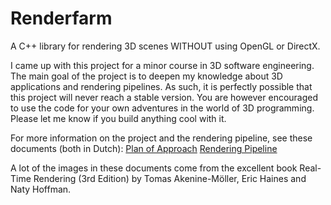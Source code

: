 Renderfarm
==========

A C++ library for rendering 3D scenes WITHOUT using OpenGL or DirectX.

I came up with this project for a minor course in 3D software engineering. The main goal of the project is to deepen my knowledge about 3D applications and rendering pipelines. As such, it is perfectly possible that this project will never reach a stable version. You are however encouraged to use the code for your own adventures in the world of 3D programming. Please let me know if you build anything cool with it.

For more information on the project and the rendering pipeline, see these documents (both in Dutch):
[Plan of Approach](http://www.instanceof.nl/doc/PvA_SRP_LeonRodenburg.pdf)
[Rendering Pipeline](http://www.instanceof.nl/doc/RP_SRP_LeonRodenburg.pdf)

A lot of the images in these documents come from the excellent book Real-Time Rendering (3rd Edition) by Tomas Akenine-Möller, Eric Haines and Naty Hoffman.